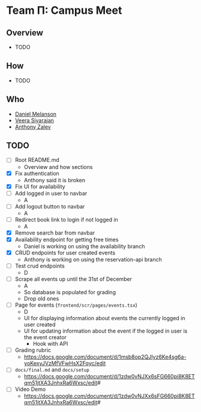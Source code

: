 # Team &Pi;: Campus Meet

## Overview

- TODO

## How

- TODO

## Who

- [Daniel Melanson](https://github.com/daniel-melanson)
- [Veera Sivarajan](https://github.com/veera-sivarajan)
- [Anthony Zalev](https://github.com/AnthonyZalev)

## TODO

- [ ] Root README.md
  - Overview and how sections
- [x] Fix authentication
  - Anthony said it is broken
- [x] Fix UI for availability
- [ ] Add logged in user to navbar
  - A
- [ ] Add logout button to navbar
  - A
- [ ] Redirect book link to login if not logged in
  - A
- [x] Remove search bar from navbar
- [x] Availability endpoint for getting free times
  - Daniel is working on using the availability branch
- [x] CRUD endpoints for user created events
  - Anthony is working on using the reservation-api branch
- [ ] Test crud endpoints
  - D
- [ ] Scrape all events up until the 31st of December
  - A
  - So database is populated for grading
  - Drop old ones
- [ ] Page for events (`frontend/scr/pages/events.tsx`)
  - D
  - UI for displaying information about events the currently logged in user created
  - UI for updating information about the event if the logged in user is the event creator
    - Hook with API
- [ ] Grading rubric
  - <https://docs.google.com/document/d/1msb8op2QJIyz6Ke4sg6a-yoKexyJVzMfVFwHsX2Fqyc/edit>
- [ ] `docs/final.md` and `docs/setup`
  - <https://docs.google.com/document/d/1zdw0vNJXx6sFG660pi8K8ETqm51jtXA3JnhxRa6Wxsc/edit>#
- [ ] Video Demo
  - <https://docs.google.com/document/d/1zdw0vNJXx6sFG660pi8K8ETqm51jtXA3JnhxRa6Wxsc/edit>#
